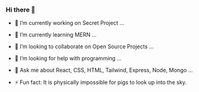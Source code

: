 ### Hi there 👋

- 🔭 I’m currently working on Secret Project ...
- 🌱 I’m currently learning MERN ...
- 👯 I’m looking to collaborate on Open Source Projects ...
- 🤔 I’m looking for help with programming ...
- 💬 Ask me about React, CSS, HTML, Tailwind, Express, Node, Mongo ...

- ⚡ Fun fact: It is physically impossible for pigs to look up into the sky. 

